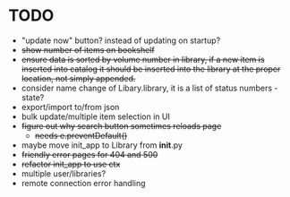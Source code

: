 # TODO
- "update now" button? instead of updating on startup?
- ~~show number of items on bookshelf~~
- ~~ensure data is sorted by volume number in library, if a new item is inserted into 
catalog it should be inserted into the library at the proper location, not simply 
appended.~~
- consider name change of Libary.library, it is a list of status numbers - state?
- export/import to/from json
- bulk update/multiple item selection in UI
- ~~figure out why search button sometimes reloads page~~
  - ~~needs e.preventDefault()~~
- maybe move init_app to Library from __init__.py
- ~~friendly error pages for 404 and 500~~
- ~~refactor init_app to use ctx~~
- multiple user/libraries?
- remote connection error handling
